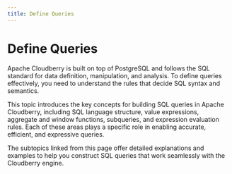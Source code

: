 ```yaml
---
title: Define Queries
---
```


# Define Queries

Apache Cloudberry is built on top of PostgreSQL and follows the SQL standard for data definition, manipulation, and analysis. To define queries effectively, you need to understand the rules that decide SQL syntax and semantics.

This topic introduces the key concepts for building SQL queries in Apache Cloudberry, including SQL language structure, value expressions, aggregate and window functions, subqueries, and expression evaluation rules. Each of these areas plays a specific role in enabling accurate, efficient, and expressive queries.

The subtopics linked from this page offer detailed explanations and examples to help you construct SQL queries that work seamlessly with the Cloudberry engine.










